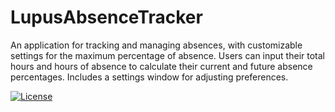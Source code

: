 # LupusAbsenceTracker
An application for tracking and managing absences, with customizable settings for the maximum percentage of absence. Users can input their total hours and hours of absence to calculate their current and future absence percentages. Includes a settings window for adjusting preferences.

[![License](https://img.shields.io/badge/license-MIT-blue.svg)](https://github.com/lupusjm/LupusAbsenceTracker/blob/main/LICENSE)
